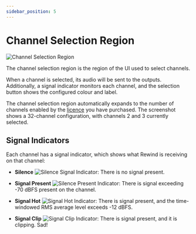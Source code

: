 ```yaml
---
sidebar_position: 5
---
```


# Channel Selection Region
![Channel Selection Region](/img/rewind/channel-selection.png)

The channel selection region is the region of the UI used to select channels.

When a channel is selected, its audio will be sent to the outputs. Additionally, a signal indicator
monitors each channel, and the selection button shows the configured colour and label.

The channel selection region automatically expands to the number of channels enabled by the
[licence](licensing) you have purchased. The screenshot shows a 32-channel configuration, with
channels 2 and 3 currently selected.

## Signal Indicators
Each channel has a signal indicator, which shows what Rewind is receiving on that channel:

* **Silence** ![Silence Signal Indicator](/img/rewind/ui-audioind-silence.png): There is no signal
  present.

* **Signal Present** ![Silence Present Indicator](/img/rewind/ui-audioind-signal.png): There is
  signal exceeding -70 dBFS present on the channel.

* **Signal Hot** ![Signal Hot Indicator](/img/rewind/ui-audioind-hot.png): There is signal present,
  and the time-windowed RMS average level exceeds -12 dBFS.

* **Signal Clip** ![Signal Clip Indicator](/img/rewind/ui-audioind-clip.png): There is signal present,
  and it is clipping. Sad!
